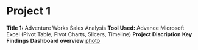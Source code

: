 # Project 1
**Title 1:** Adventure Works Sales Analysis
**Tool Used:** Advance Microsoft Excel (Pivot Table, Pivot Charts, Slicers, Timeline)
**Project Discription**
**Key Findings**
**Dashboard overview**
[photo](photo.jpg)
